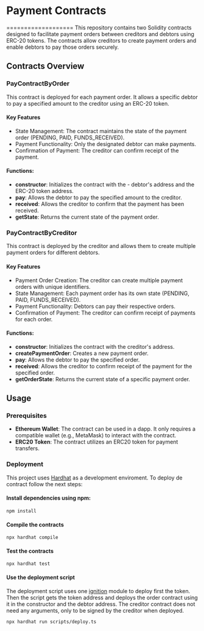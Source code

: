
# Payment Contracts
===================
This repository contains two Solidity contracts designed to facilitate payment orders between creditors and debtors using ERC-20 tokens. The contracts allow creditors to create payment orders and enable debtors to pay those orders securely.

## Contracts Overview
### PayContractByOrder
This contract is deployed for each payment order. It allows a specific debtor to pay a specified amount to the creditor using an ERC-20 token.

#### Key Features
- State Management: The contract maintains the state of the payment order (PENDING, PAID, FUNDS_RECEIVED).
- Payment Functionality: Only the designated debtor can make payments.
- Confirmation of Payment: The creditor can confirm receipt of the payment.
  
#### Functions:
- **constructor**: Initializes the contract with the - debtor's address and the ERC-20 token address.
- **pay**: Allows the debtor to pay the specified amount to the creditor.
- **received**: Allows the creditor to confirm that the payment has been received.
- **getState**: Returns the current state of the payment order.
  
### PayContractByCreditor
This contract is deployed by the creditor and allows them to create multiple payment orders for different debtors.

#### Key Features
- Payment Order Creation: The creditor can create multiple payment orders with unique identifiers.
- State Management: Each payment order has its own state (PENDING, PAID, FUNDS_RECEIVED).
- Payment Functionality: Debtors can pay their respective orders.
- Confirmation of Payment: The creditor can confirm receipt of payments for each order.
  
#### Functions:
- **constructor**: Initializes the contract with the creditor's address.
- **createPaymentOrder**: Creates a new payment order.
- **pay**: Allows the debtor to pay the specified order.
- **received**: Allows the creditor to confirm receipt of the payment for the specified order.
- **getOrderState**: Returns the current state of a specific payment order.

## Usage

### Prerequisites

- **Ethereum Wallet**: The contract can be used in a dapp. It only requires a compatible wallet (e.g., MetaMask) to interact with the contract. 
- **ERC20 Token**: The contract utilizes an ERC20 token for payment transfers.

### Deployment
This project uses [Hardhat](https://hardhat.org/) as a development enviroment. To deploy de contract follow the next steps:

#### Install dependencies using npm: 

```shell
npm install
```

#### Compile the contracts

```shell
npx hardhat compile
```

#### Test the contracts

```shell
npx hardhat test
```

#### Use the deployment script

The deployment script uses one [ignition](https://hardhat.org/ignition/docs/guides/scripts) module to deploy first the token. Then the script gets the token address and deploys the order contract using it in the constructor and the debtor address. The creditor contract does not need any arguments, only to be signed by the creditor when deployed.

```shell
npx hardhat run scripts/deploy.ts
```